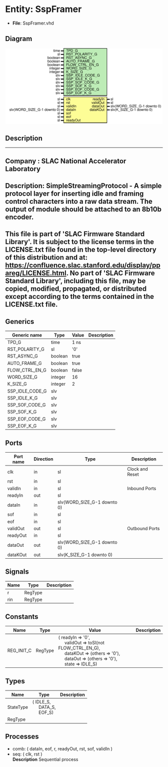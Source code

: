 # Entity: SspFramer

- **File**: SspFramer.vhd
## Diagram

![Diagram](SspFramer.svg "Diagram")
## Description

-----------------------------------------------------------------------------
 Company    : SLAC National Accelerator Laboratory
-----------------------------------------------------------------------------
 Description: SimpleStreamingProtocol - A simple protocol layer for inserting
 idle and framing control characters into a raw data stream. The output of
 module should be attached to an 8b10b encoder.
-----------------------------------------------------------------------------
 This file is part of 'SLAC Firmware Standard Library'.
 It is subject to the license terms in the LICENSE.txt file found in the
 top-level directory of this distribution and at:
    https://confluence.slac.stanford.edu/display/ppareg/LICENSE.html.
 No part of 'SLAC Firmware Standard Library', including this file,
 may be copied, modified, propagated, or distributed except according to
 the terms contained in the LICENSE.txt file.
-----------------------------------------------------------------------------
## Generics

| Generic name    | Type    | Value | Description |
| --------------- | ------- | ----- | ----------- |
| TPD_G           | time    | 1 ns  |             |
| RST_POLARITY_G  | sl      | '0'   |             |
| RST_ASYNC_G     | boolean | true  |             |
| AUTO_FRAME_G    | boolean | true  |             |
| FLOW_CTRL_EN_G  | boolean | false |             |
| WORD_SIZE_G     | integer | 16    |             |
| K_SIZE_G        | integer | 2     |             |
| SSP_IDLE_CODE_G | slv     |       |             |
| SSP_IDLE_K_G    | slv     |       |             |
| SSP_SOF_CODE_G  | slv     |       |             |
| SSP_SOF_K_G     | slv     |       |             |
| SSP_EOF_CODE_G  | slv     |       |             |
| SSP_EOF_K_G     | slv     |       |             |
## Ports

| Port name | Direction | Type                        | Description     |
| --------- | --------- | --------------------------- | --------------- |
| clk       | in        | sl                          | Clock and Reset |
| rst       | in        | sl                          |                 |
| validIn   | in        | sl                          | Inbound Ports   |
| readyIn   | out       | sl                          |                 |
| dataIn    | in        | slv(WORD_SIZE_G-1 downto 0) |                 |
| sof       | in        | sl                          |                 |
| eof       | in        | sl                          |                 |
| validOut  | out       | sl                          | Outbound Ports  |
| readyOut  | in        | sl                          |                 |
| dataOut   | out       | slv(WORD_SIZE_G-1 downto 0) |                 |
| dataKOut  | out       | slv(K_SIZE_G-1 downto 0)    |                 |
## Signals

| Name | Type    | Description |
| ---- | ------- | ----------- |
| r    | RegType |             |
| rin  | RegType |             |
## Constants

| Name       | Type    | Value                                                                                                                                                                                                                                                                                                                 | Description |
| ---------- | ------- | --------------------------------------------------------------------------------------------------------------------------------------------------------------------------------------------------------------------------------------------------------------------------------------------------------------------- | ----------- |
| REG_INIT_C | RegType |  (       readyIn  => '0',<br><span style="padding-left:20px">       validOut => toSl(not FLOW_CTRL_EN_G),<br><span style="padding-left:20px">       dataKOut => (others => '0'),<br><span style="padding-left:20px">       dataOut  => (others => '0'),<br><span style="padding-left:20px">       state    => IDLE_S) |             |
## Types

| Name      | Type                                                                                              | Description |
| --------- | ------------------------------------------------------------------------------------------------- | ----------- |
| StateType | ( IDLE_S,<br><span style="padding-left:20px"> DATA_S,<br><span style="padding-left:20px"> EOF_S)  |             |
| RegType   |                                                                                                   |             |
## Processes
- comb: ( dataIn, eof, r, readyOut, rst, sof, validIn )
- seq: ( clk, rst )
</br>**Description**
 Sequential process 
